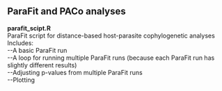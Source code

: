 ## ParaFit and PACo analyses

<b>parafit_scipt.R</b>
<br>ParaFit script for distance-based host-parasite cophylogenetic analyses
<br>Includes:
<br>  --A basic ParaFit run
<br>  --A loop for running multiple ParaFit runs (because each ParaFit run has slightly different results)
<br>  --Adjusting p-values from multiple ParaFit runs
<br>  --Plotting
</br>
